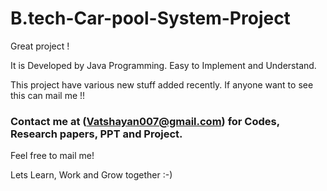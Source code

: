 # B.tech-Car-pool-System-Project

Great project ! 

It is Developed by Java Programming.
Easy to Implement and Understand.

This project have various new stuff added recently. 
If anyone want to see this can mail me !!

### Contact me at (Vatshayan007@gmail.com) for Codes, Research papers, PPT and Project.
Feel free to mail me! 

Lets Learn, Work and Grow together :-)
